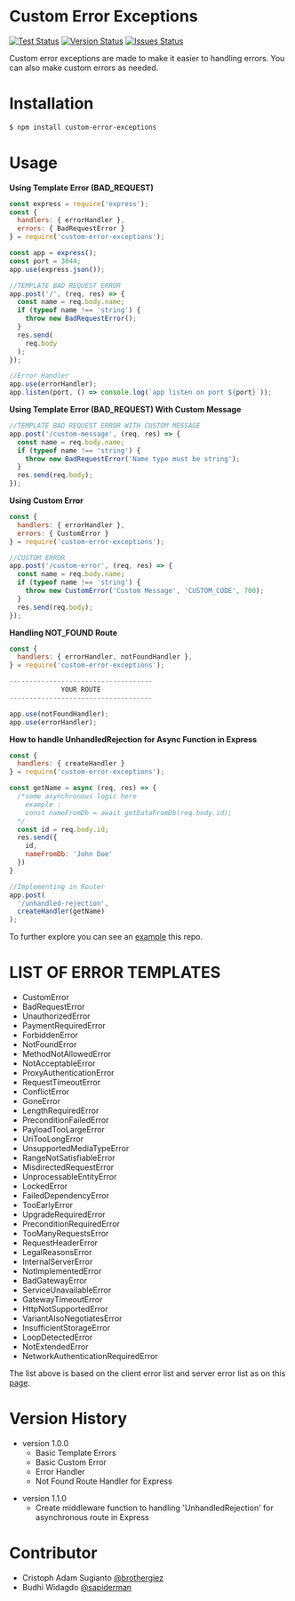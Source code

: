 # Custom Error Exceptions

[![Test Status](https://img.shields.io/badge/coverage-100%25-brightgreen)](https://github.com/brothergiez/custom-error-exceptions/) [![Version Status](https://img.shields.io/badge/npm-v1.1.0-blue)](https://github.com/brothergiez/custom-error-exceptions/) [![Issues Status](https://img.shields.io/github/issues/brothergiez/custom-error-exceptions)](https://github.com/brothergiez/custom-error-exceptions/issues)

Custom error exceptions are made to make it easier to handling errors. You can also make custom errors as needed.

# Installation

```sh
$ npm install custom-error-exceptions
```

# Usage
**Using Template Error (BAD_REQUEST)**
```javascript
const express = require('express');
const {
  handlers: { errorHandler },
  errors: { BadRequestError }
} = require('custom-error-exceptions');

const app = express();
const port = 3044;
app.use(express.json());

//TEMPLATE BAD REQUEST ERROR 
app.post('/', (req, res) => {
  const name = req.body.name;
  if (typeof name !== 'string') {
    throw new BadRequestError();
  }
  res.send(
    req.body
  );
});

//Error Handler
app.use(errorHandler);
app.listen(port, () => console.log(`app listen on port ${port}`));
```

**Using Template Error (BAD_REQUEST) With Custom Message**

```javascript
//TEMPLATE BAD REQUEST ERROR WITH CUSTOM MESSAGE
app.post('/custom-message', (req, res) => {
  const name = req.body.name;
  if (typeof name !== 'string') {
    throw new BadRequestError('Name type must be string');
  }
  res.send(req.body);
});
```

**Using Custom Error**
```javascript
const {
  handlers: { errorHandler },
  errors: { CustomError }
} = require('custom-error-exceptions');

//CUSTOM ERROR
app.post('/custom-error', (req, res) => {
  const name = req.body.name;
  if (typeof name !== 'string') {
    throw new CustomError('Custom Message', 'CUSTOM_CODE', 700);
  }
  res.send(req.body);
});
```

**Handling NOT_FOUND Route**
```javascript
const {
  handlers: { errorHandler, notFoundHandler },
} = require('custom-error-exceptions');

------------------------------------
             YOUR ROUTE
------------------------------------

app.use(notFoundHandler);
app.use(errorHandler);
```     

**How to handle UnhandledRejection for Async Function in Express**
```javascript
const {
  handlers: { createHandler }
} = require('custom-error-exceptions');

const getName = async (req, res) => {
  /*some asynchronous logic here
    example :
    const nameFromDb = await getDataFromDb(req.body.id);
  */
  const id = req.body.id;
  res.send({
    id,
    nameFromDb: 'John Doe'
  })
}

//Implementing in Router
app.post(
  '/unhandled-rejection', 
  createHandler(getName)
);
```

To further explore you can see an [example][example] this repo.

# LIST OF ERROR TEMPLATES
* CustomError
* BadRequestError
* UnauthorizedError
* PaymentRequiredError
* ForbiddenError
* NotFoundError
* MethodNotAllowedError
* NotAcceptableError
* ProxyAuthenticationError
* RequestTimeoutError
* ConflictError
* GoneError
* LengthRequiredError
* PreconditionFailedError
* PayloadTooLargeError
* UriTooLongError
* UnsupportedMediaTypeError
* RangeNotSatisfiableError
* MisdirectedRequestError
* UnprocessableEntityError
* LockedError
* FailedDependencyError
* TooEarlyError
* UpgradeRequiredError
* PreconditionRequiredError
* TooManyRequestsError
* RequestHeaderError
* LegalReasonsError
* InternalServerError
* NotImplementedError
* BadGatewayError
* ServiceUnavailableError
* GatewayTimeoutError
* HttpNotSupportedError
* VariantAlsoNegotiatesError
* InsufficientStorageError
* LoopDetectedError
* NotExtendedError
* NetworkAuthenticationRequiredError

The list above is based on the client error list and server error list as on this [page][page].

# Version History
+ version 1.0.0
    - Basic Template Errors
    - Basic Custom Error
    - Error Handler
    - Not Found Route Handler for Express
* version 1.1.0 
    - Create middleware function to handling 'UnhandledRejection' for asynchronous route in Express

# Contributor
* Cristoph Adam Sugianto [@brothergiez][@brothergiez]
* Budhi Widagdo [@sapiderman][@sapiderman]

[example]: <https://github.com/brothergiez/custom-error-exceptions/blob/master/example/src/index.js>
[page]: <https://en.wikipedia.org/wiki/List_of_HTTP_status_codes#4xx_Client_errors>
[@brothergiez]: <https://github.com/brothergiez>
[@sapiderman]: <https://github.com/sapiderman>
